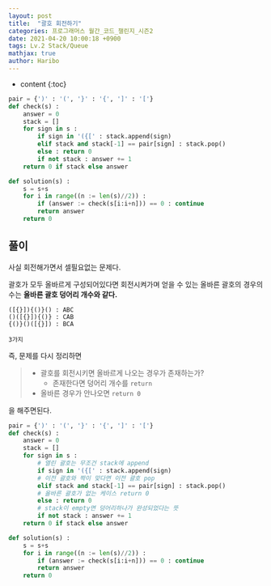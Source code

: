 ```yaml
---
layout: post
title:  "괄호 회전하기"
categories: 프로그래머스 월간_코드_챌린지_시즌2
date: 2021-04-20 10:00:18 +0900
tags: Lv.2 Stack/Queue
mathjax: true
author: Haribo
---
```


* content
{:toc}
```python
pair = {')' : '(', '}' : '{', ']' : '['}
def check(s) :
    answer = 0
    stack = []
    for sign in s :
        if sign in '({[' : stack.append(sign)
        elif stack and stack[-1] == pair[sign] : stack.pop()
        else : return 0
        if not stack : answer += 1
    return 0 if stack else answer

def solution(s) :
    s = s+s
    for i in range((n := len(s)//2)) :
        if (answer := check(s[i:i+n])) == 0 : continue
        return answer
    return 0
```









## 풀이

사실 회전해가면서 셀필요없는 문제다.

괄호가 모두 올바르게 구성되어있다면 회전시켜가며 얻을 수 있는 올바른 괄호의 경우의 수는 **올바른 괄호 덩어리 개수와 같다.**

```
([{}]){()}() : ABC
()([{}]){()} : CAB
{()}()([{}]) : BCA

3가지
```

즉, 문제를 다시 정리하면

> * 괄호를 회전시키면 올바르게 나오는 경우가 존재하는가?
>   * 존재한다면 덩어리 개수를 `return`
> * 올바른 경우가 안나오면 `return 0`

을 해주면된다.



```python
pair = {')' : '(', '}' : '{', ']' : '['}
def check(s) :
    answer = 0
    stack = []
    for sign in s :
        # 열린 괄호는 무조건 stack에 append
        if sign in '({[' : stack.append(sign)
        # 이전 괄호와 짝이 맞다면 이전 괄호 pop
        elif stack and stack[-1] == pair[sign] : stack.pop()
        # 올바른 괄호가 없는 케이스 return 0
        else : return 0
        # stack이 empty면 덩어리하나가 완성되었다는 뜻
        if not stack : answer += 1
    return 0 if stack else answer

def solution(s) :
    s = s+s
    for i in range((n := len(s)//2)) :
        if (answer := check(s[i:i+n])) == 0 : continue
        return answer
    return 0
```

